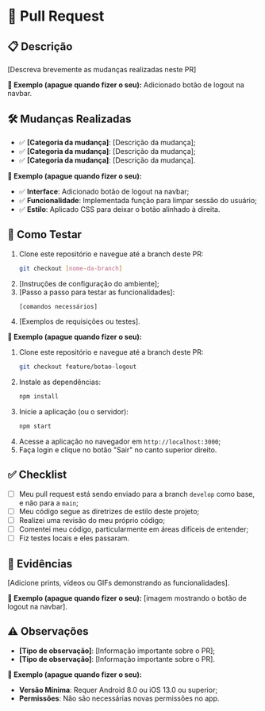 # 🚀 Pull Request

## 📋 Descrição
[Descreva brevemente as mudanças realizadas neste PR]

**📌 Exemplo (apague quando fizer o seu):** Adicionado botão de logout na navbar.

## 🛠️ Mudanças Realizadas
- ✅ **[Categoria da mudança]**: [Descrição da mudança];
- ✅ **[Categoria da mudança]**: [Descrição da mudança];
- ✅ **[Categoria da mudança]**: [Descrição da mudança].

**📌 Exemplo (apague quando fizer o seu):**
- ✅ **Interface**: Adicionado botão de logout na navbar;
- ✅ **Funcionalidade**: Implementada função para limpar sessão do usuário;
- ✅ **Estilo**: Aplicado CSS para deixar o botão alinhado à direita.

## 🧪 Como Testar
1. Clone este repositório e navegue até a branch deste PR:
   ```bash
   git checkout [nome-da-branch]
   ```
2. [Instruções de configuração do ambiente];
3. [Passo a passo para testar as funcionalidades]:
   ```bash
   [comandos necessários]
   ```
4. [Exemplos de requisições ou testes].

**📌 Exemplo (apague quando fizer o seu):**
1. Clone este repositório e navegue até a branch deste PR:
   ```bash
   git checkout feature/botao-logout
   ```
2. Instale as dependências:
   ```bash
   npm install
   ```
3. Inicie a aplicação (ou o servidor):
   ```bash
   npm start
   ```
4. Acesse a aplicação no navegador em `http://localhost:3000`;
5. Faça login e clique no botão "Sair" no canto superior direito.

## ✅ Checklist
- [ ] Meu pull request está sendo enviado para a branch `develop` como base, e não para a `main`;
- [ ] Meu código segue as diretrizes de estilo deste projeto;
- [ ] Realizei uma revisão do meu próprio código;
- [ ] Comentei meu código, particularmente em áreas difíceis de entender;
- [ ] Fiz testes locais e eles passaram.

## 📸 Evidências
[Adicione prints, vídeos ou GIFs demonstrando as funcionalidades].

**📌 Exemplo (apague quando fizer o seu):** [imagem mostrando o botão de logout na navbar].

## ⚠️ Observações
- **[Tipo de observação]**: [Informação importante sobre o PR];
- **[Tipo de observação]**: [Informação importante sobre o PR].

**📌 Exemplo (apague quando fizer o seu):**
- **Versão Mínima**: Requer Android 8.0 ou iOS 13.0 ou superior;
- **Permissões**: Não são necessárias novas permissões no app.
